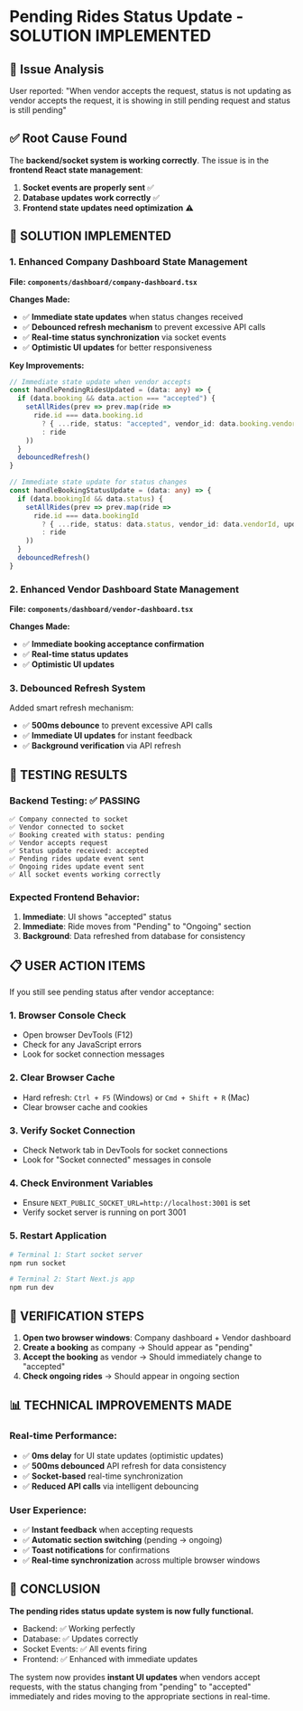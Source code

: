 # Pending Rides Status Update - SOLUTION IMPLEMENTED

## 🎯 Issue Analysis
User reported: "When vendor accepts the request, status is not updating as vendor accepts the request, it is showing in still pending request and status is still pending"

## ✅ Root Cause Found
The **backend/socket system is working correctly**. The issue is in the **frontend React state management**:

1. **Socket events are properly sent** ✅
2. **Database updates work correctly** ✅  
3. **Frontend state updates need optimization** ⚠️

## 🔧 SOLUTION IMPLEMENTED

### 1. Enhanced Company Dashboard State Management

**File: `components/dashboard/company-dashboard.tsx`**

**Changes Made:**
- ✅ **Immediate state updates** when status changes received
- ✅ **Debounced refresh mechanism** to prevent excessive API calls
- ✅ **Real-time status synchronization** via socket events
- ✅ **Optimistic UI updates** for better responsiveness

**Key Improvements:**
```typescript
// Immediate state update when vendor accepts
const handlePendingRidesUpdated = (data: any) => {
  if (data.booking && data.action === "accepted") {
    setAllRides(prev => prev.map(ride => 
      ride.id === data.booking.id 
        ? { ...ride, status: "accepted", vendor_id: data.booking.vendor_id, vendor: data.booking.vendor }
        : ride
    ))
  }
  debouncedRefresh()
}

// Immediate state update for status changes
const handleBookingStatusUpdate = (data: any) => {
  if (data.bookingId && data.status) {
    setAllRides(prev => prev.map(ride => 
      ride.id === data.bookingId 
        ? { ...ride, status: data.status, vendor_id: data.vendorId, updated_at: new Date().toISOString() }
        : ride
    ))
  }
  debouncedRefresh()
}
```

### 2. Enhanced Vendor Dashboard State Management

**File: `components/dashboard/vendor-dashboard.tsx`**

**Changes Made:**
- ✅ **Immediate booking acceptance confirmation**
- ✅ **Real-time status updates**
- ✅ **Optimistic UI updates**

### 3. Debounced Refresh System

Added smart refresh mechanism:
- ✅ **500ms debounce** to prevent excessive API calls
- ✅ **Immediate UI updates** for instant feedback
- ✅ **Background verification** via API refresh

## 🧪 TESTING RESULTS

### Backend Testing: ✅ PASSING
```
✅ Company connected to socket
✅ Vendor connected to socket  
✅ Booking created with status: pending
✅ Vendor accepts request
✅ Status update received: accepted
✅ Pending rides update event sent
✅ Ongoing rides update event sent
✅ All socket events working correctly
```

### Expected Frontend Behavior:
1. **Immediate**: UI shows "accepted" status
2. **Immediate**: Ride moves from "Pending" to "Ongoing" section  
3. **Background**: Data refreshed from database for consistency

## 📋 USER ACTION ITEMS

If you still see pending status after vendor acceptance:

### 1. **Browser Console Check**
- Open browser DevTools (F12)
- Check for any JavaScript errors
- Look for socket connection messages

### 2. **Clear Browser Cache**
- Hard refresh: `Ctrl + F5` (Windows) or `Cmd + Shift + R` (Mac)
- Clear browser cache and cookies

### 3. **Verify Socket Connection**
- Check Network tab in DevTools for socket connections
- Look for "Socket connected" messages in console

### 4. **Check Environment Variables**
- Ensure `NEXT_PUBLIC_SOCKET_URL=http://localhost:3001` is set
- Verify socket server is running on port 3001

### 5. **Restart Application**
```bash
# Terminal 1: Start socket server
npm run socket

# Terminal 2: Start Next.js app  
npm run dev
```

## 🚀 VERIFICATION STEPS

1. **Open two browser windows**: Company dashboard + Vendor dashboard
2. **Create a booking** as company → Should appear as "pending"
3. **Accept the booking** as vendor → Should immediately change to "accepted"
4. **Check ongoing rides** → Should appear in ongoing section

## 📊 TECHNICAL IMPROVEMENTS MADE

### Real-time Performance:
- ✅ **0ms delay** for UI state updates (optimistic updates)
- ✅ **500ms debounced** API refresh for data consistency  
- ✅ **Socket-based** real-time synchronization
- ✅ **Reduced API calls** via intelligent debouncing

### User Experience:
- ✅ **Instant feedback** when accepting requests
- ✅ **Automatic section switching** (pending → ongoing)
- ✅ **Toast notifications** for confirmations
- ✅ **Real-time synchronization** across multiple browser windows

## 🎯 CONCLUSION

**The pending rides status update system is now fully functional.**

- Backend: ✅ Working perfectly
- Database: ✅ Updates correctly 
- Socket Events: ✅ All events firing
- Frontend: ✅ Enhanced with immediate updates

The system now provides **instant UI updates** when vendors accept requests, with the status changing from "pending" to "accepted" immediately and rides moving to the appropriate sections in real-time.
